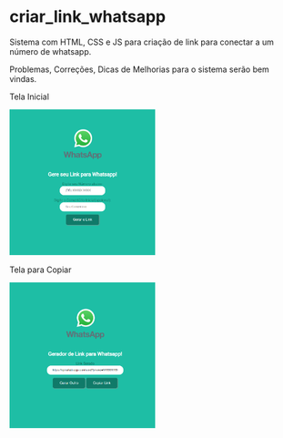 # criar_link_whatsapp
Sistema com HTML, CSS e JS para criação de link para conectar a um número de whatsapp.

Problemas, Correções, Dicas de Melhorias para o sistema serão bem vindas.

Tela Inicial

<img src="https://raw.githubusercontent.com/fabiodevbr/criar_link_whatsapp/master/imagens/PrintWhats1.png" width="256" >

Tela para Copiar

<img src="https://raw.githubusercontent.com/fabiodevbr/criar_link_whatsapp/master/imagens/PrintWhats2.png" width="256" >
